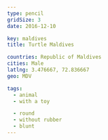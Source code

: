 ```yaml
---
type: pencil
gridSize: 3
date: 2016-12-10

key: maldives
title: Turtle Maldives

countries: Republic of Maldives
cities: Male
latlng: 3.476667, 72.836667
geo: MDV

tags:
  - animal
  - with a toy

  - round
  - without rubber
  - blunt
---
```


